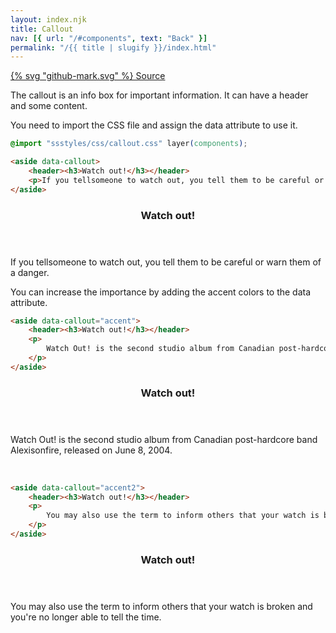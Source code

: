 ```yaml
---
layout: index.njk
title: Callout
nav: [{ url: "/#components", text: "Back" }]
permalink: "/{{ title | slugify }}/index.html"
---
```


<a href="https://github.com/iamschulz/ssstyles/blob/main/css/callout.css" data-button>{% svg "github-mark.svg" %} Source</a>

The callout is an info box for important information. It can have a header and some content.

You need to import the CSS file and assign the data attribute to use it.

```css
@import "ssstyles/css/callout.css" layer(components);
```

```html
<aside data-callout>
	<header><h3>Watch out!</h3></header>
	<p>If you tellsomeone to watch out, you tell them to be careful or warn them of a danger.</p>
</aside>
```

<aside data-callout>
    <header><h3>Watch out!</h3></header>
    <p>If you tellsomeone to watch out, you tell them to be careful or warn them of a danger.</p>
</aside>

You can increase the importance by adding the accent colors to the data attribute.

```html
<aside data-callout="accent">
	<header><h3>Watch out!</h3></header>
	<p>
		Watch Out! is the second studio album from Canadian post-hardcore band Alexisonfire, released on June 8, 2004.
	</p>
</aside>
```

<aside data-callout="accent">
    <header><h3>Watch out!</h3></header>
	<p>Watch Out! is the second studio album from Canadian post-hardcore band Alexisonfire, released on June 8, 2004.</p>
</aside>

<br>

```html
<aside data-callout="accent2">
	<header><h3>Watch out!</h3></header>
	<p>
		You may also use the term to inform others that your watch is broken and you're no longer able to tell the time.
	</p>
</aside>
```

<aside data-callout="accent2">
    <header><h3>Watch out!</h3></header>
    <p>You may also use the term to inform others that your watch is broken and you're no longer able to tell the time.</p>
</aside>
